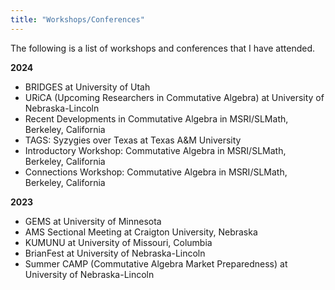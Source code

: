 ```yaml
---
title: "Workshops/Conferences"
---
```


The following is a list of workshops and conferences that I have attended.

**2024**
- BRIDGES at University of Utah
- URiCA (Upcoming Researchers in Commutative Algebra) at University of Nebraska-Lincoln
- Recent Developments in Commutative Algebra in MSRI/SLMath, Berkeley, California
- TAGS: Syzygies over Texas at Texas A&M University
- Introductory Workshop: Commutative Algebra in MSRI/SLMath, Berkeley, California
- Connections Workshop: Commutative Algebra in MSRI/SLMath, Berkeley, California

**2023**
- GEMS at University of Minnesota
- AMS Sectional Meeting at Craigton University, Nebraska
- KUMUNU at University of Missouri, Columbia
- BrianFest at University of Nebraska-Lincoln
- Summer CAMP (Commutative Algebra Market Preparedness) at University of Nebraska-Lincoln
